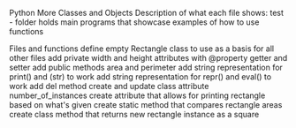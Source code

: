 
Python  More Classes and Objects
Description of what each file shows:
test - folder holds main programs that showcase examples of how to use functions

Files and functions
define empty Rectangle class to use as a basis for all other files
add private width and height attributes with @property getter and setter
add public methods area and perimeter
add string representation for print() and (str) to work
add string representation for repr() and eval() to work
add del method
create and update class attribute number_of_instances
create attribute that allows for printing rectangle based on what's given
create static method that compares rectangle areas
create class method that returns new rectangle instance as a square
